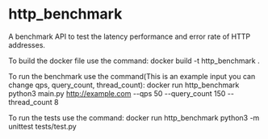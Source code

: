 # http_benchmark
A benchmark API to test the latency performance and error rate of HTTP addresses.

To build the docker file use the command:
      docker build -t http_benchmark .
      
To run the benchmark use the command(This is an example input you can change qps, query_count, thread_count):
      docker run http_benchmark python3 main.py http://example.com --qps 50 --query_count 150  --thread_count 8
      
To run the tests use the command:
      docker run http_benchmark python3 -m unittest tests/test.py
